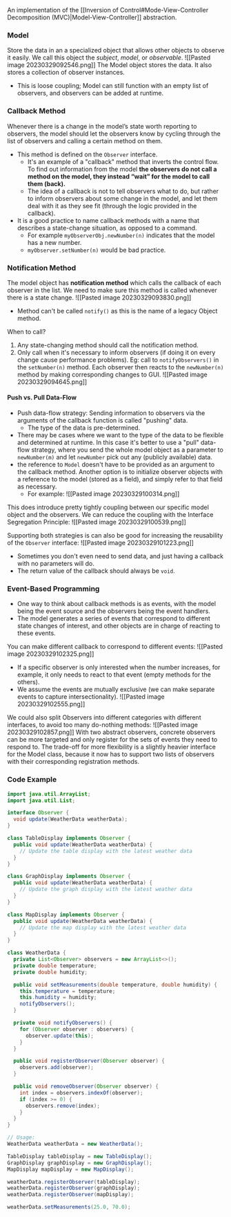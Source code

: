 An implementation of the [[Inversion of Control#Mode-View-Controller Decomposition (MVC)|Model-View-Controller]] abstraction. 

### Model
Store the data in an a specialized object that allows other objects to observe it easily. We call this object the *subject*, *model*, or *observable*. 
![[Pasted image 20230329092546.png]]
The Model object stores the data. It also stores a collection of observer instances. 
- This is loose coupling; Model can still function with an empty list of observers, and observers can be added at runtime. 

### Callback Method
Whenever there is a change in the model’s state worth reporting to observers, the model should let the observers know by cycling through the list of observers and calling a certain method on them.
- This method is defined on the `Observer` interface. 
	- It's an example of a "callback" method that inverts the control flow. To find out information from the model **the observers do not call a method on the model, they instead “wait” for the model to call them (back).**
	- The idea of a callback is not to tell observers what to do, but rather to inform observers about some change in the model, and let them deal with it as they see fit (through the logic provided in the callback).
- It is a good practice to name callback methods with a name that describes a state-change situation, as opposed to a command. 
	- For example `myObserverObj.newNumber(n)` indicates that the model has a new number. 
	- `myObserver.setNumber(n)` would be bad practice. 

### Notification Method
The model object has **notification method** which calls the callback of each observer in the list. We need to make sure this method is called whenever there is a state change. 
![[Pasted image 20230329093830.png]]
- Method can't be called `notify()` as this is the name of a legacy Object method. 

When to call?
1. Any state-changing method should call the notification method. 
2. Only call when it's necessary to inform observers (if doing it on every change cause performance problems).
Eg: call to `notifyObservers()` in the `setNumber(n)` method. Each observer then reacts to the `newNumber(n)` method by making corresponding changes to GUI. 
![[Pasted image 20230329094645.png]]

#### Push vs. Pull Data-Flow 
- Push data-flow strategy: Sending information to observers via the arguments of the callback function is called "pushing" data. 
	- The type of the data is pre-determined. 
- There may be cases where we want to the type of the data to be flexible and determined at runtime. In this case it's better to use a "pull" data-flow strategy, where you send the whole model object as a parameter to `newNumber(m)` and let `newNumber` pick out any (publicly available) data. 
- the reference to `Model` doesn't have to be provided as an argument to the callback method. Another option is to initialize observer objects with a reference to the model (stored as a field), and simply refer to that field as necessary.
	- For example: 
![[Pasted image 20230329100314.png]]

This does introduce pretty tightly coupling between our specific model object and the observers. We can reduce the coupling with the Interface Segregation Principle:
![[Pasted image 20230329100539.png]]

Supporting both strategies is can also be good for increasing the reusability of the `Observer` interface:
![[Pasted image 20230329101223.png]]

- Sometimes you don't even need to send data, and just having a callback with no parameters will do. 
- The return value of the callback should always be `void`. 

### Event-Based Programming
- One way to think about callback methods is as events, with the model being the event source and the observers being the event handlers. 
- The model generates a series of events that correspond to different state changes of interest, and other objects are in charge of reacting to these events.

You can make different callback to correspond to different events:
![[Pasted image 20230329102325.png]]
- If a specific observer is only interested when the number increases, for example, it only needs to react to that event (empty methods for the others). 
- We assume the events are mutually exclusive (we can make separate events to capture intersectionality). 
![[Pasted image 20230329102555.png]]

We could also split Observers into different categories with different interfaces, to avoid too many do-nothing methods:
![[Pasted image 20230329102857.png]]
With two abstract observers, concrete observers can be more targeted and only register for the sets of events they need to respond to. The trade-off for more flexibility is a slightly heavier interface for the Model class, because it now has to support two lists of observers with their corresponding registration methods.

### Code Example
```java
import java.util.ArrayList;
import java.util.List;

interface Observer {
  void update(WeatherData weatherData);
}

class TableDisplay implements Observer {
  public void update(WeatherData weatherData) {
    // Update the table display with the latest weather data
  }
}

class GraphDisplay implements Observer {
  public void update(WeatherData weatherData) {
    // Update the graph display with the latest weather data
  }
}

class MapDisplay implements Observer {
  public void update(WeatherData weatherData) {
    // Update the map display with the latest weather data
  }
}

class WeatherData {
  private List<Observer> observers = new ArrayList<>();
  private double temperature;
  private double humidity;

  public void setMeasurements(double temperature, double humidity) {
    this.temperature = temperature;
    this.humidity = humidity;
    notifyObservers();
  }

  private void notifyObservers() {
    for (Observer observer : observers) {
      observer.update(this);
    }
  }

  public void registerObserver(Observer observer) {
    observers.add(observer);
  }

  public void removeObserver(Observer observer) {
    int index = observers.indexOf(observer);
    if (index >= 0) {
      observers.remove(index);
    }
  }
}

// Usage:
WeatherData weatherData = new WeatherData();

TableDisplay tableDisplay = new TableDisplay();
GraphDisplay graphDisplay = new GraphDisplay();
MapDisplay mapDisplay = new MapDisplay();

weatherData.registerObserver(tableDisplay);
weatherData.registerObserver(graphDisplay);
weatherData.registerObserver(mapDisplay);

weatherData.setMeasurements(25.0, 70.0);

```